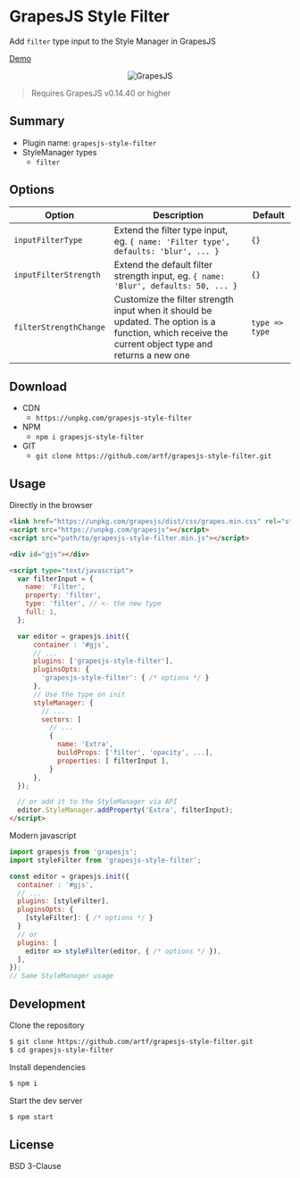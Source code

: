 # GrapesJS Style Filter

Add `filter` type input to the Style Manager in GrapesJS

[Demo](https://grapesjs.com/demo.html)

<p align="center"><img src="https://user-images.githubusercontent.com/11614725/47965316-c0fd6f80-e045-11e8-8ce6-8b0251bf36a4.png" alt="GrapesJS" align="center"/></p>


> Requires GrapesJS v0.14.40 or higher





## Summary

* Plugin name: `grapesjs-style-filter`
* StyleManager types
  * `filter`





## Options

| Option | Description | Default |
|-|-|-
| `inputFilterType` | Extend the filter type input, eg. `{ name: 'Filter type', defaults: 'blur', ... }` | `{}` |
| `inputFilterStrength` | Extend the default filter strength input, eg. `{ name: 'Blur', defaults: 50, ... }` | `{}` |
| `filterStrengthChange` | Customize the filter strength input when it should be updated. The option is a function, which receive the current object type and returns a new one | `type => type` |





## Download

* CDN
  * `https://unpkg.com/grapesjs-style-filter`
* NPM
  * `npm i grapesjs-style-filter`
* GIT
  * `git clone https://github.com/artf/grapesjs-style-filter.git`





## Usage

Directly in the browser
```html
<link href="https://unpkg.com/grapesjs/dist/css/grapes.min.css" rel="stylesheet"/>
<script src="https://unpkg.com/grapesjs"></script>
<script src="path/to/grapesjs-style-filter.min.js"></script>

<div id="gjs"></div>

<script type="text/javascript">
  var filterInput = {
    name: 'Filter',
    property: 'filter',
    type: 'filter', // <- the new type
    full: 1,
  };

  var editor = grapesjs.init({
      container : '#gjs',
      // ...
      plugins: ['grapesjs-style-filter'],
      pluginsOpts: {
        'grapesjs-style-filter': { /* options */ }
      },
      // Use the type on init
      styleManager: {
        // ...
        sectors: [
          // ...
          {
            name: 'Extra',
            buildProps: ['filter', 'opacity', ...],
            properties: [ filterInput ],
          }
      },
  });

  // or add it to the StyleManager via API
  editor.StyleManager.addProperty('Extra', filterInput);
</script>
```

Modern javascript
```js
import grapesjs from 'grapesjs';
import styleFilter from 'grapesjs-style-filter';

const editor = grapesjs.init({
  container : '#gjs',
  // ...
  plugins: [styleFilter],
  pluginsOpts: {
    [styleFilter]: { /* options */ }
  }
  // or
  plugins: [
    editor => styleFilter(editor, { /* options */ }),
  ],
});
// Same StyleManager usage
```





## Development

Clone the repository

```sh
$ git clone https://github.com/artf/grapesjs-style-filter.git
$ cd grapesjs-style-filter
```

Install dependencies

```sh
$ npm i
```

Start the dev server

```sh
$ npm start
```





## License

BSD 3-Clause
